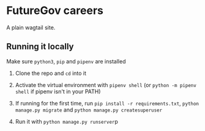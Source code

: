 # FutureGov careers

A plain wagtail site.

## Running it locally

Make sure `python3`, `pip` and `pipenv` are installed

1. Clone the repo and `cd` into it
2. Activate the virtual environment with `pipenv shell` (or `python -m pipenv shell` if pipenv isn't in your PATH)

3. If running for the first time, run `pip install -r requirements.txt`, `python manage.py migrate` and `python manage.py createsuperuser`

4. Run it with `python manage.py runserver`p